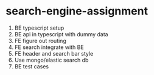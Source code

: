 # search-engine-assignment

1. BE typescript setup
1. BE api in typescript with dummy data
1. FE figure out routing
1. FE search integrate with BE
1. FE header and search bar style 
1. Use mongo/elastic search db
1. BE test cases 